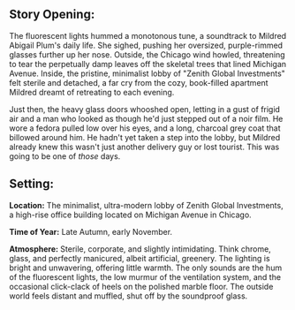 ## Story Opening:

The fluorescent lights hummed a monotonous tune, a soundtrack to Mildred Abigail Plum's daily life. She sighed, pushing her oversized, purple-rimmed glasses further up her nose. Outside, the Chicago wind howled, threatening to tear the perpetually damp leaves off the skeletal trees that lined Michigan Avenue. Inside, the pristine, minimalist lobby of "Zenith Global Investments" felt sterile and detached, a far cry from the cozy, book-filled apartment Mildred dreamt of retreating to each evening.

Just then, the heavy glass doors whooshed open, letting in a gust of frigid air and a man who looked as though he'd just stepped out of a noir film. He wore a fedora pulled low over his eyes, and a long, charcoal grey coat that billowed around him. He hadn't yet taken a step into the lobby, but Mildred already knew this wasn't just another delivery guy or lost tourist. This was going to be one of *those* days.

## Setting:

**Location:** The minimalist, ultra-modern lobby of Zenith Global Investments, a high-rise office building located on Michigan Avenue in Chicago.

**Time of Year:** Late Autumn, early November.

**Atmosphere:** Sterile, corporate, and slightly intimidating. Think chrome, glass, and perfectly manicured, albeit artificial, greenery. The lighting is bright and unwavering, offering little warmth. The only sounds are the hum of the fluorescent lights, the low murmur of the ventilation system, and the occasional click-clack of heels on the polished marble floor. The outside world feels distant and muffled, shut off by the soundproof glass.

